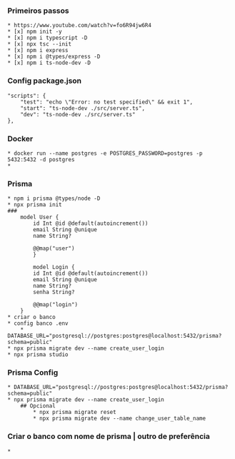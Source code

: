 ### Primeiros passos
    * https://www.youtube.com/watch?v=fo6R94jw6R4
    * [x] npm init -y
    * [x] npm i typescript -D
    * [x] npx tsc --init
    * [x] npm i express
    * [x] npm i @types/express -D
    * [x] npm i ts-node-dev -D
### Config package.json
    "scripts": {
        "test": "echo \"Error: no test specified\" && exit 1",
        "start": "ts-node-dev ./src/server.ts",
        "dev": "ts-node-dev ./src/server.ts"
    },

### Docker
    * docker run --name postgres -e POSTGRES_PASSWORD=postgres -p 5432:5432 -d postgres
    *
### Prisma
    * npm i prisma @types/node -D
    * npx prisma init
    ### 
        model User {
            id Int @id @default(autoincrement())
            email String @unique
            name String?

            @@map("user")
            }

            model Login {
            id Int @id @default(autoincrement())
            email String @unique
            name String?
            senha String?

            @@map("login")
        }
    * criar o banco
    * config banco .env
        * DATABASE_URL="postgresql://postgres:postgres@localhost:5432/prisma?schema=public"
    * npx prisma migrate dev --name create_user_login
    * npx prisma studio
        

### Prisma Config
    * DATABASE_URL="postgresql://postgres:postgres@localhost:5432/prisma?schema=public"
    * npx prisma migrate dev --name create_user_login
        ## Opcional 
            * npx prisma migrate reset
            * npx prisma migrate dev --name change_user_table_name

### Criar o banco com nome de prisma | outro de preferência
    *  

